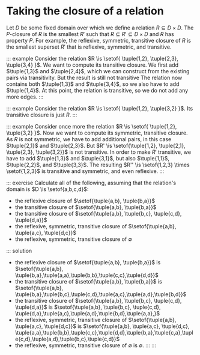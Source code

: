 # Taking the closure of a relation

Let $D$ be some fixed domain over which we define a relation $R \subseteq D \times D$.
The $P$-closure of $R$ is the smallest $R'$ such that $R \subseteq R' \subseteq D \times D$ and $R$ has property $P$.
For example, the reflexive, symmetric, transitive closure of $R$ is the smallest superset $R'$ that is reflexive, symmetric, and transitive.

::: example
Consider the relation $R \is \setof{ \tuple{1,2}, \tuple{2,3}, \tuple{3,4} }$.
We want to compute its transitive closure.
We first add $\tuple{1,3}$ and $\tuple{2,4}$, which we can construct from the existing pairs via transitivity.
But the result is still not transitive
The relation now contains both $\tuple{1,3}$ and $\tuple{3,4}$, so we also have to add $\tuple{1,4}$.
At this point, the relation is transitive, so we do not add any more edges.
:::

::: example
Consider the relation $R \is \setof{ \tuple{1,2}, \tuple{3,2} }$.
Its transitive closure is just $R$.
:::

::: example
Consider once more the relation $R \is \setof{ \tuple{1,2}, \tuple{3,2} }$.
Now we want to compute its symmetric, transitive closure.
As $R$ is not symmetric, we have to add additional pairs, in this case $\tuple{2,1}$ and $\tuple{2,3}$.
But $R' \is \setof{\tuple{1,2}, \tuple{2,1}, \tuple{2,3}, \tuple{3,2}}$ is not transitive.
In order to make $R'$ transitive, we have to add $\tuple{1,3}$ and $\tuple{3,1}$, but also $\tuple{1,1}$, $\tuple{2,2}$, and $\tuple{3,3}$.
The resulting $R'' \is \setof{1,2,3} \times \setof{1,2,3}$ is transitive and symmetric, and even reflexive.
:::

::: exercise
Calculate all of the following, assuming that the relation's domain is $D \is \setof{a,b,c,d}$:

- the reflexive closure of $\setof{\tuple{a,b}, \tuple{b,a}}$
- the transitive closure of $\setof{\tuple{a,b}, \tuple{b,a}}$
- the transitive closure of $\setof{\tuple{a,b}, \tuple{b,c}, \tuple{c,d}, \tuple{d,a}}$
- the reflexive, symmetric, transitive closure of $\setof{\tuple{a,b}, \tuple{a,c}, \tuple{d,c}}$
- the reflexive, symmetric, transitive closure of $\emptyset$

::: solution
- the reflexive closure of $\setof{\tuple{a,b}, \tuple{b,a}}$ is $\setof{\tuple{a,b}, \tuple{b,a},\tuple{a,a},\tuple{b,b},\tuple{c,c},\tuple{d,d}}$ 
- the transitive closure of $\setof{\tuple{a,b}, \tuple{b,a}}$ is $\setof{\tuple{a,b}, \tuple{b,a},\tuple{b,c},\tuple{c,d},\tuple{a,c},\tuple{a,d},\tuple{b,d}}$
- the transitive closure of $\setof{\tuple{a,b}, \tuple{b,c}, \tuple{c,d}, \tuple{d,a}}$ is $\setof{\tuple{a,b}, \tuple{b,c}, \tuple{c,d}, \tuple{d,a},\tuple{a,c},\tuple{a,d},\tuple{b,d},\tuple{a,a},}$
- the reflexive, symmetric, transitive closure of $\setof{\tuple{a,b}, \tuple{a,c}, \tuple{d,c}}$ is $\setof{\tuple{a,b}, \tuple{a,c}, \tuple{d,c}, \tuple{a,a},\tuple{b,b},\tuple{c,c},\tuple{d,d},\tuple{b,a},\tuple{c,a},\tuple{c,d},\tuple{a,d},\tuple{b,c},\tuple{c,d}}$
- the reflexive, symmetric, transitive closure of $\emptyset$ is $\emptyset$.
:::
:::
